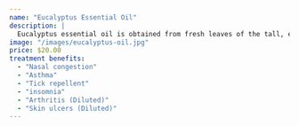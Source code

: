 ```yaml
---
name: "Eucalyptus Essential Oil"
description: |
  Eucalyptus essential oil is obtained from fresh leaves of the tall, evergreen eucalyptus tree.
image: "/images/eucalyptus-oil.jpg"
price: $20.00
treatment benefits:
  - "Nasal congestion"
  - "Asthma"
  - "Tick repellent"
  - "insomnia"
  - "Arthritis (Diluted)"
  - "Skin ulcers (Diluted)"
---
```

